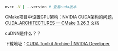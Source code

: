 ```bash
nvcc -V | --version # 查看cuda版本
```

CMake项目中设置GPU架构：NVIDIA CUDA架构的问题，[CUDA_ARCHITECTURES — CMake 3.26.3 文档](https://cmake.org/cmake/help/latest/prop_tgt/CUDA_ARCHITECTURES.html)

cuDNN是什么？？



下载地址：[CUDA Toolkit Archive | NVIDIA Developer](https://developer.nvidia.com/cuda-toolkit-archive)

